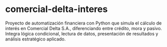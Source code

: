 # comercial-delta-interes
Proyecto de automatización financiera con Python que simula el cálculo de interés en Comercial Delta S.A., diferenciando entre crédito, mora y pasivo. Integra lógica condicional, lectura de datos, presentación de resultados y análisis estratégico aplicado.
